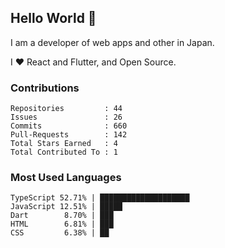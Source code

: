 ## Hello World 👋

I am a developer of web apps and other in Japan.

I ❤️ React and Flutter, and Open Source.

### Contributions

<!-- contributions start -->

    Repositories         : 44
    Issues               : 26
    Commits              : 660
    Pull-Requests        : 142
    Total Stars Earned   : 4
    Total Contributed To : 1

<!-- contributions end -->

### Most Used Languages

<!-- most-used-languages start -->

    TypeScript 52.71% | ████████████████████
    JavaScript 12.51% | █████
    Dart        8.70% | ███
    HTML        6.81% | ███
    CSS         6.38% | ██

<!-- most-used-languages end -->
